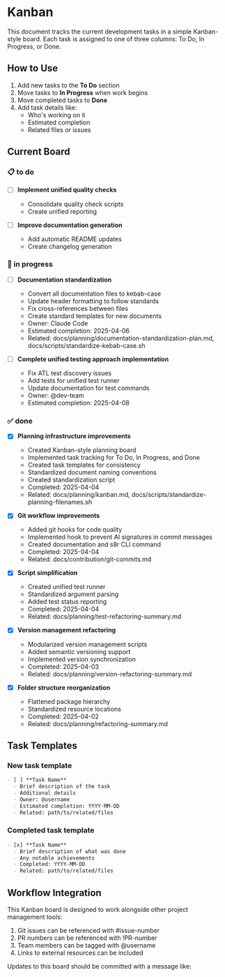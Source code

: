 # Kanban

This document tracks the current development tasks in a simple Kanban-style board. Each task is assigned to one of three columns: To Do, In Progress, or Done.

## How to Use

1. Add new tasks to the **To Do** section
2. Move tasks to **In Progress** when work begins
3. Move completed tasks to **Done**
4. Add task details like:
   - Who's working on it
   - Estimated completion
   - Related files or issues

## Current Board

### 📋 to do

- [ ] **Implement unified quality checks**
  - Consolidate quality check scripts
  - Create unified reporting

- [ ] **Improve documentation generation**
  - Add automatic README updates
  - Create changelog generation

### 🔄 in progress

- [ ] **Documentation standardization**
  - Convert all documentation files to kebab-case
  - Update header formatting to follow standards
  - Fix cross-references between files
  - Create standard templates for new documents
  - Owner: Claude Code
  - Estimated completion: 2025-04-06
  - Related: docs/planning/documentation-standardization-plan.md, docs/scripts/standardize-kebab-case.sh

- [ ] **Complete unified testing approach implementation**
  - Fix ATL test discovery issues
  - Add tests for unified test runner
  - Update documentation for test commands
  - Owner: @dev-team
  - Estimated completion: 2025-04-08

### ✅ done

- [x] **Planning infrastructure improvements**
  - Created Kanban-style planning board
  - Implemented task tracking for To Do, In Progress, and Done
  - Created task templates for consistency
  - Standardized document naming conventions
  - Created standardization script
  - Completed: 2025-04-04
  - Related: docs/planning/kanban.md, docs/scripts/standardize-planning-filenames.sh

- [x] **Git workflow improvements**
  - Added git hooks for code quality
  - Implemented hook to prevent AI signatures in commit messages
  - Created documentation and s8r CLI command
  - Completed: 2025-04-04
  - Related: docs/contribution/git-commits.md

- [x] **Script simplification**
  - Created unified test runner
  - Standardized argument parsing
  - Added test status reporting
  - Completed: 2025-04-04
  - Related: docs/planning/test-refactoring-summary.md

- [x] **Version management refactoring**
  - Modularized version management scripts
  - Added semantic versioning support
  - Implemented version synchronization
  - Completed: 2025-04-03
  - Related: docs/planning/version-refactoring-summary.md

- [x] **Folder structure reorganization**
  - Flattened package hierarchy
  - Standardized resource locations
  - Completed: 2025-04-02
  - Related: docs/planning/refactoring-summary.md

## Task Templates

### New task template
```markdown
- [ ] **Task Name**
  - Brief description of the task
  - Additional details
  - Owner: @username
  - Estimated completion: YYYY-MM-DD
  - Related: path/to/related/files
```

### Completed task template
```markdown
- [x] **Task Name**
  - Brief description of what was done
  - Any notable achievements
  - Completed: YYYY-MM-DD
  - Related: path/to/related/files
```

## Workflow Integration

This Kanban board is designed to work alongside other project management tools:

1. Git issues can be referenced with #issue-number
2. PR numbers can be referenced with !PR-number
3. Team members can be tagged with @username
4. Links to external resources can be included

Updates to this board should be committed with a message like:
